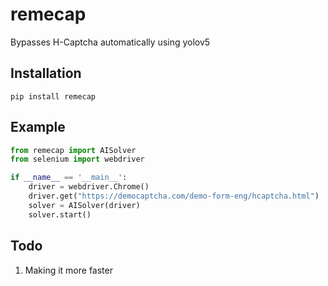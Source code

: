 # remecap

Bypasses H-Captcha automatically using yolov5

## Installation

```
pip install remecap
```

## Example

```python
from remecap import AISolver
from selenium import webdriver

if __name__ == '__main__':
    driver = webdriver.Chrome()
    driver.get("https://democaptcha.com/demo-form-eng/hcaptcha.html")
    solver = AISolver(driver)
    solver.start()
```

## Todo

1. Making it more faster
